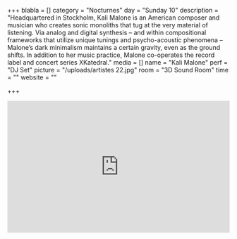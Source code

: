+++
blabla = []
category = "Nocturnes"
day = "Sunday 10"
description = "Headquartered in Stockholm, Kali Malone is an American composer and musician who creates sonic monoliths that tug at the very material of listening. Via analog and digital synthesis – and within compositional frameworks that utilize unique tunings and psycho-acoustic phenomena – Malone’s dark minimalism maintains a certain gravity, even as the ground shifts. In addition to her music practice, Malone co-operates the record label and concert series XKatedral."
media = []
name = "Kali Malone"
perf = "DJ Set"
picture = "/uploads/artistes 22.jpg"
room = "3D Sound Room"
time = ""
website = ""

+++
<iframe width="100%" height="300" scrolling="no" frameborder="no" allow="autoplay" src="https://w.soundcloud.com/player/?url=https://api.soundcloud.com/tracks/641273730&color=%23ff5500&auto_play=false&hide_related=false&show_comments=true&show_user=true&show_reposts=false&show_teaser=true&visual=true"></iframe>